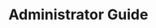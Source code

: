 # Administrator Guide
<!-- Narrative Instructions on how admin users will use the product/platform -->
<!-- Replace all of the titles with relevant titles -->
